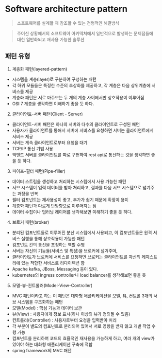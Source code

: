 Software architecture pattern
==============================

> 소프트웨어를 설계할 때 참조할 수 있는 전형적인 해결방식

> 주어신 상황에서의 소프트웨어 아키텍처에서 일반적으로 발생하는 문제점들에 대한 일반화되고 재사용 가능한 솔루션

## 패턴 유형

1. 계층화 패턴(layered-pattern)

  * 시스템을 계층(layer)로 구분하여 구성하는 패턴
  * 각 하위 모듈들은 특정한 수준의 추상화를 제공하고, 각 계층은 다음 상위계층에 서비스를 제공
  * 계층화 패턴은 서로 마주보는 두 개의 계층 사이에서만 상호작용이 이루어짐
  * OSI 7 계층을 생각하면 이해하기 좋을 듯 하다.

2. 클라이언트-서버 패턴(Client - Server)

  * 클라이언트-서버 패턴은 하나의 서버와 다수의 클라이언트로 구성된 패턴
  * 사용자가 클라이언트를 통해서 서버에 서비스를 요청하면 서버는 클라이언트에게 서비스 제공
  * 서버는 계속 클라이언트로부터 요청을 대기
  * TCP/IP 통신 기법 사용
  * 백엔드 서버를 클라이언트를 따로 구현하여 rest api로 통신하는 것을 생각하면 좋을 듯 하다.

3. 파이프-필터 패턴(Pipe-filler)

  + 데이터 스트림을 생성하고 처리하는 시스템에서 사용 가능한 패턴
  + 서브 시스템이 입력 데이터를 받아 처리하고, 결과를 다음 서브 시스템으로 넘겨주는 과정을 반복
  + 필터 컴포넌트는 재사용성이 좋고, 추가가 쉽기 때문에 확장이 용이
  + 계층화 패턴과 다르게 단방향으로 이루어지는 점
  + 데이터 수집이나 딥러닝 레이어를 생각해보면 이해하기 좋을 듯 하다.

4. 브로커 패턴(broker)

  + 분리된 컴포넌트들로 이루어진 분산 시스템에서 사용되고, 이 컴포넌트들은 원격 서비스 실행을 통해 상호작용이 가능한 패턴
  + 컴포넌트 간의 통신을 조정하는 역할 수행
  + 서버는 자신의 기능들(서비스 및 특성)을 브로커에 넘겨주며, 
  + 클라이언트가 브로커에 서비스를 요청하면 브로커는 클라이언트를 자신의 레지스트리에 있는 적합한 서비스로 리다이렉션 함
  + Apache kafka, JBoss, Messaging 등이 있다.
  + kubernetes의 ingress controller나 load balancer를 생각해보면 좋을 듯

5. 모델-뷰-컨트롤러(Model-View-Controller)

  + MVC 패턴이라고 하는 이 패턴은 대화형 애플리케이션을 모델, 뷰, 컨트롤 3개의 서브 시스템을 구조화하는 패턴
  + 모델(Model) : 핵심 기능과 데이터 보관
  + 뷰(View) : 사용자에게 정보 표시(하나 이상의 뷰가 정의될 수 있음)
  + 컨트롤러(Controller) : 사용자로부터 요청을 입력받아 처리
  + 각 부분이 별도의 컴포넌트로 분리되어 있어서 서로 영향을 받지 않고 개발 작업 수행 가능
  + 컴포넌트를 분리하여 코드의 효율적인 재사용을 가능하게 하고, 여러 개의 view가 있어야 하는 대화형 애플리케이션 구축에 적합
  + spring framework의 MVC 패턴


































